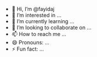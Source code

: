- 👋 Hi, I’m @fayidaj
- 👀 I’m interested in ...
- 🌱 I’m currently learning ...
- 💞️ I’m looking to collaborate on ...
- 📫 How to reach me ...
- 😄 Pronouns: ...
- ⚡ Fun fact: ...

<!---
fayidaj/fayidaj is a ✨ special ✨ repository because its `README.md` (this file) appears on your GitHub profile.
You can click the Preview link to take a look at your changes.
--->
